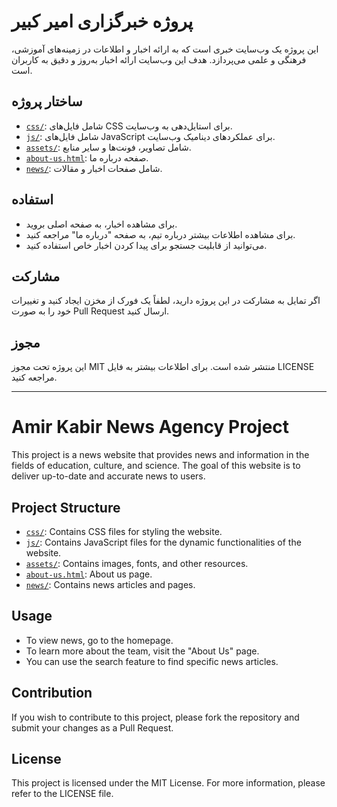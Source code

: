 # پروژه خبرگزاری امیر کبیر

این پروژه یک وب‌سایت خبری است که به ارائه اخبار و اطلاعات در زمینه‌های آموزشی، فرهنگی و علمی می‌پردازد. هدف این وب‌سایت ارائه اخبار به‌روز و دقیق به کاربران است.

## ساختار پروژه

- [`css/`](https://github.com/Mr0Miner/AmirKabir-News-Site/tree/main/css): شامل فایل‌های CSS برای استایل‌دهی به وب‌سایت.
- [`js/`](https://github.com/Mr0Miner/AmirKabir-News-Site/tree/main/js): شامل فایل‌های JavaScript برای عملکردهای دینامیک وب‌سایت.
- [`assets/`](https://github.com/Mr0Miner/AmirKabir-News-Site/tree/main/assets): شامل تصاویر، فونت‌ها و سایر منابع.
- [`about-us.html`](https://github.com/Mr0Miner/AmirKabir-News-Site/blob/main/about-us.html): صفحه درباره ما.
- [`news/`](https://github.com/Mr0Miner/AmirKabir-News-Site/tree/main/news): شامل صفحات اخبار و مقالات.

## استفاده

- برای مشاهده اخبار، به صفحه اصلی بروید.
- برای مشاهده اطلاعات بیشتر درباره تیم، به صفحه "درباره ما" مراجعه کنید.
- می‌توانید از قابلیت جستجو برای پیدا کردن اخبار خاص استفاده کنید.

## مشارکت

اگر تمایل به مشارکت در این پروژه دارید، لطفاً یک فورک از مخزن ایجاد کنید و تغییرات خود را به صورت Pull Request ارسال کنید.

## مجوز

این پروژه تحت مجوز MIT منتشر شده است. برای اطلاعات بیشتر به فایل LICENSE مراجعه کنید.

---

# Amir Kabir News Agency Project

This project is a news website that provides news and information in the fields of education, culture, and science. The goal of this website is to deliver up-to-date and accurate news to users.

## Project Structure
- [`css/`](https://github.com/Mr0Miner/AmirKabir-News-Site/tree/main/css): Contains CSS files for styling the website.
- [`js/`](https://github.com/Mr0Miner/AmirKabir-News-Site/tree/main/js): Contains JavaScript files for the dynamic functionalities of the website.
- [`assets/`](https://github.com/Mr0Miner/AmirKabir-News-Site/tree/main/assets): Contains images, fonts, and other resources.
- [`about-us.html`](https://github.com/Mr0Miner/AmirKabir-News-Site/blob/main/about-us.html): About us page.
- [`news/`](https://github.com/Mr0Miner/AmirKabir-News-Site/tree/main/news): Contains news articles and pages.

## Usage

- To view news, go to the homepage.
- To learn more about the team, visit the "About Us" page.
- You can use the search feature to find specific news articles.

## Contribution

If you wish to contribute to this project, please fork the repository and submit your changes as a Pull Request.

## License

This project is licensed under the MIT License. For more information, please refer to the LICENSE file.